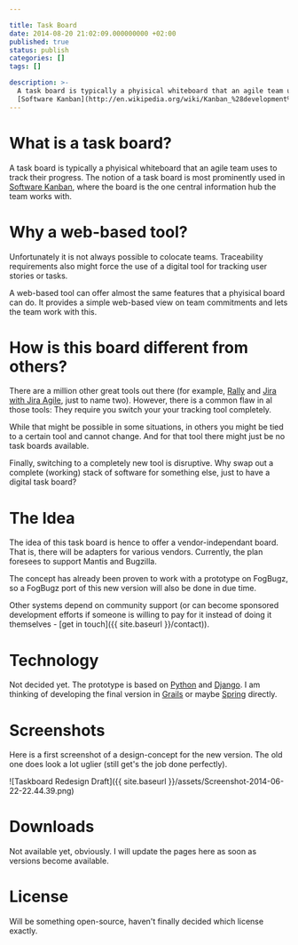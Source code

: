 ```yaml
---

title: Task Board
date: 2014-08-20 21:02:09.000000000 +02:00
published: true
status: publish
categories: []
tags: []

description: >-
  A task board is typically a phyisical whiteboard that an agile team uses to track their progress. The notion of a task board is most prominently used in 
  [Software Kanban](http://en.wikipedia.org/wiki/Kanban_%28development%29), where the board is the one central information hub the team works with.
---
```


What is a task board?
=====================

A task board is typically a phyisical whiteboard that an agile team uses to track their progress. The notion of a task board is most prominently used in [Software Kanban](http://en.wikipedia.org/wiki/Kanban_%28development%29), where the board is the one central information hub the team works with.

Why a web-based tool?
=====================

Unfortunately it is not always possible to colocate teams. Traceability requirements also might force the use of a digital tool for tracking user stories or tasks.

A web-based tool can offer almost the same features that a phyisical board can do. It provides a simple web-based view on team commitments and lets the team work with this.

How is this board different from others?
========================================

There are a million other great tools out there (for example, [Rally](http://www.rallydev.com/) and [Jira with Jira Agile](https://www.atlassian.com/software/jira/agile), just to name two). However, there is a common flaw in al those tools: They require you switch your your tracking tool completely.

While that might be possible in some situations, in others you might be tied to a certain tool and cannot change. And for that tool there might just be no task boards available.

Finally, switching to a completely new tool is disruptive. Why swap out a complete (working) stack of software for something else, just to have a digital task board?

The Idea
========

The idea of this task board is hence to offer a vendor-independant board. That is, there will be adapters for various vendors. Currently, the plan foresees to support Mantis and Bugzilla.

The concept has already been proven to work with a prototype on FogBugz, so a FogBugz port of this new version will also be done in due time.

Other systems depend on community support (or can become sponsored development efforts if someone is willing to pay for it instead of doing it themselves - [get in touch]({{ site.baseurl }}/contact)).

Technology
==========

Not decided yet. The prototype is based on [Python](http://www.python.org) and [Django](https://www.djangoproject.com/). I am thinking of developing the final version in [Grails](https://grails.org/) or maybe [Spring](https://spring.io/) directly.

Screenshots
===========

Here is a first screenshot of a design-concept for the new version. The old one does look a lot uglier (still get's the job done perfectly).

![Taskboard Redesign Draft]({{ site.baseurl }}/assets/Screenshot-2014-06-22-22.44.39.png)

Downloads
=========

Not available yet, obviously. I will update the pages here as soon as versions become available.

License
=======

Will be something open-source, haven't finally decided which license exactly.